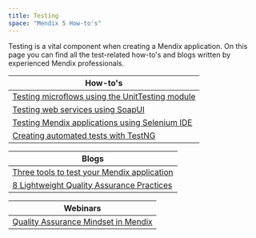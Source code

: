 ```yaml
---
title: Testing
space: "Mendix 5 How-to's"
---
```


Testing is a vital component when creating a Mendix application. On this page you can find all the test-related how-to's and blogs written by experienced Mendix professionals.

| How-to's
| ----------------------------------------
| [Testing microflows using the UnitTesting module](testing-microflows-using-the-unittesting-module)
| [Testing web services using SoapUI](testing-web-services-using-soapui)
| [Testing Mendix applications using Selenium IDE](testing-mendix-applications-using-selenium-ide)
| [Creating automated tests with TestNG](creating-automated-tests-with-testng)

| Blogs
| -----------------------------------------
| [Three tools to test your Mendix application](https://www.mendix.com/blog/three-tools-to-test-your-mendix-application/)
| [8 Lightweight Quality Assurance Practices](https://www.mendix.com/blog/8-lightweight-quality-assurance-practices/)

| Webinars
| -------------------------------------------
| [Quality Assurance Mindset in Mendix](http://ww2.mendix.com/expert-webinar-quality-assurance.html)
